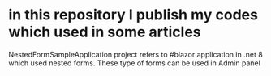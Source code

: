 # in this repository I publish my codes which used in some articles

NestedFormSampleApplication project refers to #blazor application in .net 8 which used nested forms. These type of forms can be used in Admin panel
